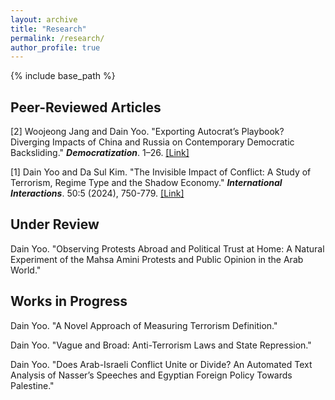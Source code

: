 ```yaml
---
layout: archive
title: "Research"
permalink: /research/
author_profile: true
---
```



{% include base_path %}

## Peer-Reviewed Articles
[2] Woojeong Jang and Dain Yoo. "Exporting Autocrat’s Playbook? Diverging Impacts of China and Russia on Contemporary Democratic Backsliding." **_Democratization_**. 1–26. [[Link]](https://www.tandfonline.com/doi/full/10.1080/13510347.2024.2434662#d1e314) 

[1] Dain Yoo and Da Sul Kim. "The Invisible Impact of Conflict: A Study of Terrorism, Regime Type and the Shadow Economy." **_International Interactions_**. 50:5 (2024), 750-779. [[Link]](https://www.tandfonline.com/doi/full/10.1080/03050629.2024.2374364) 

## Under Review 
Dain Yoo. "Observing Protests Abroad and Political Trust at Home: A Natural Experiment of the Mahsa Amini Protests and Public Opinion in the Arab World."

## Works in Progress

Dain Yoo. "A Novel Approach of Measuring Terrorism Definition."

Dain Yoo. "Vague and Broad: Anti-Terrorism Laws and State Repression."
 
Dain Yoo. "Does Arab-Israeli Conflict Unite or Divide? An Automated Text Analysis of Nasser’s Speeches and Egyptian Foreign Policy Towards Palestine." 

